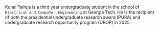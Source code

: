 Kunal Talreja is a third year undergraduate student in the school of `Electrical and Computer Engineering` at Georgia Tech. He is the recipient of both the presidential undergraduate research award (PURA) and undergraduate research opportunity program (UROP) in 2025.




